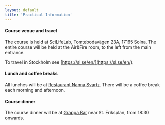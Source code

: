 ```yaml
---
layout: default
title: 'Practical Information'
---
```


#### Course venue and travel

The course is held at SciLifeLab, Tomtebodavägen 23A, 17165 Solna. 
The entire course will be held at the Air&Fire room, to the left from the main entrance. 

To travel in Stockholm see [https://sl.se/en/](https://sl.se/en/).

#### Lunch and coffee breaks

All lunches will be at [Restaurant Nanna Svartz][1]. There will be a coffee break each
morning and afternoon.


#### Course dinner

The course dinner will be at [Grappa Bar][2] near St. Eriksplan, from 18:30 onwards.

[1]: https://restaurang-ns.ki.se/restaurang-nanna-svartz/ 
[2]: http://www.grappabar.nu/